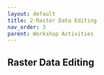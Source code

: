 ```yaml
---
layout: default
title: 2-Raster Data Editing
nav_order: 3
parent: Workshop Activities
---
```


## Raster Data Editing
